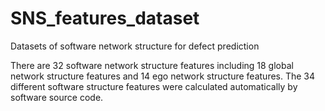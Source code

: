 # SNS_features_dataset
Datasets of software network structure  for defect prediction

There are 32 software network structure features including 18 global network structure features and 14 ego network structure features. The 34 different software structure features were calculated automatically by software source code.
